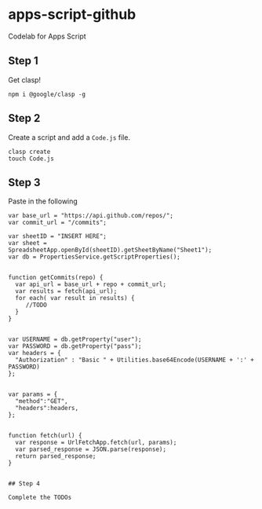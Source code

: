 # apps-script-github
Codelab for Apps Script

## Step 1

Get clasp!
```
npm i @google/clasp -g 
```


## Step 2 

Create a script and add a `Code.js` file.
```
clasp create
touch Code.js
```


## Step 3
Paste in the following
```
var base_url = "https://api.github.com/repos/";
var commit_url = "/commits";

var sheetID = "INSERT HERE";
var sheet =   SpreadsheetApp.openById(sheetID).getSheetByName("Sheet1");
var db = PropertiesService.getScriptProperties();


function getCommits(repo) {
  var api_url = base_url + repo + commit_url; 
  var results = fetch(api_url);
  for each( var result in results) {	
     //TODO
  }
}


var USERNAME = db.getProperty("user");
var PASSWORD = db.getProperty("pass");
var headers = {
  "Authorization" : "Basic " + Utilities.base64Encode(USERNAME + ':' + PASSWORD)
};


var params = {
  "method":"GET",
  "headers":headers,
};


function fetch(url) {
  var response = UrlFetchApp.fetch(url, params);
  var parsed_response = JSON.parse(response);
  return parsed_response;
}


## Step 4 

Complete the TODOs


